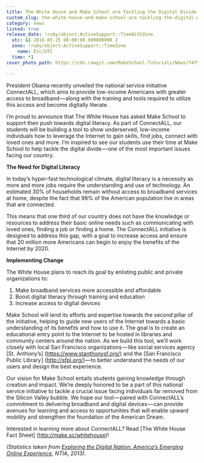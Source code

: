 ```yaml
---
title: The White House and Make School are Tackling the Digital Divide
custom_slug: the-white-house-and-make-school-are-tackling-the-digital-divide
category: news
listed: true
release_date: !ruby/object:ActiveSupport::TimeWithZone
  utc: &1 2016-03-25 00:00:00.000000000 Z
  zone: !ruby/object:ActiveSupport::TimeZone
    name: Etc/UTC
  time: *1
cover_photo_path: https://cdn.rawgit.com/MakeSchool-Tutorials/News/f4f9efe208b392a034bff8c931b77c9b66afa91d//fbc1bc02-210f-4387-ae1c-2fbb7e28997f/cover_photo.jpeg

---
```

President Obama recently unveiled the national service initiative ConnectALL, which aims to provide low-income Americans with greater access to broadband — along with the training and tools required to utilize this access and become digitally literate.

I’m proud to announce that The White House has asked Make School to support their push towards digital literacy. As part of ConnectALL, our students will be building a tool to show underserved, low-income individuals how to leverage the Internet to gain skills, find jobs, connect with loved ones and more. I’m inspired to see our students use their time at Make School to help tackle the digital divide — one of the most important issues facing our country.


<b>The Need for Digital Literacy</b>

In today’s hyper-fast technological climate, digital literacy is a necessity as more and more jobs require the understanding and use of technology. An estimated 30% of households remain without access to broadband services at home, despite the fact that 98% of the American population live in areas that are connected.

This means that one third of our country does not have the knowledge or resources to address their basic online needs such as communicating with loved ones, finding a job or finding a home. The ConnectALL initiative is designed to address this gap, with a goal to increase access and ensure that 20 million more Americans can begin to enjoy the benefits of the Internet by 2020.


<b>Implementing Change</b>

The White House plans to reach its goal by enlisting public and private organizations to:
1. Make broadband services more accessible and affordable
2. Boost digital literacy through training and education
3. Increase access to digital devices

Make School will lend its efforts and expertise towards the second pillar of the initiative, helping to guide new users of the Internet towards a basic understanding of its benefits and how to use it. The goal is to create an educational entry point to the Internet to be hosted in libraries and community centers around the nation. As we build this tool, we’ll work closely with local San Francisco organizations — like social services agency [St. Anthony’s] (https://www.stanthonysf.org/) and the [San Francisco Public Library ] (http://sfpl.org/)— to better understand the needs of our users and design the best experience.

Our vision for Make School entails students gaining knowledge through creation and impact. We’re deeply honored to be a part of this national service initiative to tackle a crucial issue facing individuals far removed from the Silicon Valley bubble. We hope our tool — paired with ConnectALL’s commitment to delivering broadband and digital devices — can provide avenues for learning and access to opportunities that will enable upward mobility and strengthen the foundation of the American Dream.

Interested in learning more about ConnectALL? Read [The White House Fact Sheet] (http://make.sc/whitehouse)!

<i>(Statistics taken from [Exploring the Digital Nation: America’s Emerging Online Experience](https://www.ntia.doc.gov/files/ntia/publications/exploring_the_digital_nation_-_americas_emerging_online_experience.pdf), NTIA, 2013).</i>